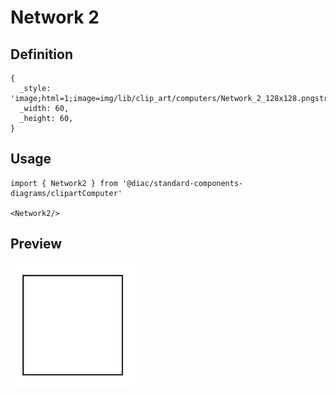 # Network 2

## Definition

```
{
  _style: 'image;html=1;image=img/lib/clip_art/computers/Network_2_128x128.pngstrokeColor=none;',
  _width: 60,
  _height: 60,
}
```

## Usage

```
import { Network2 } from '@diac/standard-components-diagrams/clipartComputer'

<Network2/>
```

## Preview

<img src="./network-2.png" width="200"/>
